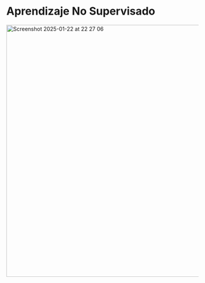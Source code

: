 # Aprendizaje No Supervisado
<img width="661" alt="Screenshot 2025-01-22 at 22 27 06" src="https://github.com/user-attachments/assets/b8edc139-2a69-424d-8f6b-27bb5dadb6d1" />
